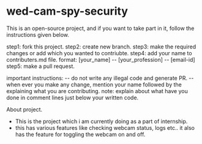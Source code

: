 # wed-cam-spy-security
This is an open-source project, and if you want to take part in it, follow the instructions given below.

step1: fork this project.
step2: create new branch.
step3: make the required changes or add which you wanted to contriubte.
step4: add your name to contributers.md file.
  format: [your_name] -- [your_profession] -- [email-id]
step5: make a pull request.


important instructions:
  -- do not write any illegal code and generate PR.
  -- when ever you make any change, mention your name followed by the explaining what you are contributing.
      note: explain about what have you done in comment lines just below your written code.



About project.
- This is the project which i am currently doing as a part of internship.
- this has various features like checking webcam status, logs etc.. it also has the feature for toggling the webcam on and off.
